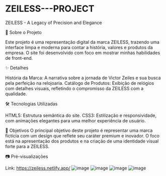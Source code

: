 # ZEILESS---PROJECT

ZEILESS - A Legacy of Precision and Elegance

🚀 Sobre o Projeto

Este projeto é uma representação digital da marca ZEILESS, trazendo uma interface limpa e moderna para contar a história, valores e produtos da empresa. O site foi desenvolvido com foco em mostrar minhas habilidades de front-end.

✨ Detalhes

História da Marca: A narrativa sobre a jornada de Victor Zeiles e sua busca pela perfeição na relojoaria.
Catálogo de Produtos: Exibição de relógios com detalhes visuais, refletindo o compromisso da ZEILESS com a qualidade.

🛠️ Tecnologias Utilizadas

HTML5: Estrutura semântica do site.
CSS3: Estilização e responsividade, com animações elegantes para uma melhor experiência de usuário.

🎯 Objetivos
O principal objetivo deste projeto é representar uma marca fictícia com um design que reflete seu caráter premium e inovador. O foco está na apresentação dos produtos e na criação de uma identidade visual forte para a ZEILESS.

📷 Pré-visualizações

Link: https://zeiless.netlify.app/
![image](https://github.com/user-attachments/assets/dcfbe858-7c12-4da5-840a-fcc45b811507)
![image](https://github.com/user-attachments/assets/641a5c33-1691-493e-a6c9-e0d3ed166ce8)
![image](https://github.com/user-attachments/assets/1317e878-104b-42cc-8cf4-8eb64cf3aeae)
![image](https://github.com/user-attachments/assets/5f763f57-7a4e-4d66-9162-9a446939b3f9)
